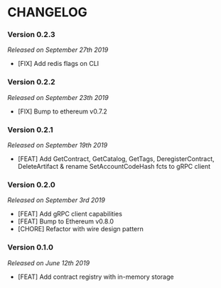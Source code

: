# CHANGELOG

### Version 0.2.3

*Released on September 27th 2019*

- [FIX] Add redis flags on CLI

### Version 0.2.2

*Released on September 23th 2019*

- [FIX] Bump to ethereum v0.7.2

### Version 0.2.1

*Released on September 19th 2019*

- [FEAT] Add GetContract, GetCatalog, GetTags, DeregisterContract, DeleteArtifact & rename SetAccountCodeHash fcts to gRPC client

### Version 0.2.0

*Released on September 3rd 2019*

- [FEAT] Add gRPC client capabilities
- [FEAT] Bump to Ethereum v0.8.0
- [CHORE] Refactor with wire design pattern

### Version 0.1.0

*Released on June 12th 2019*

- [FEAT] Add contract registry with in-memory storage
